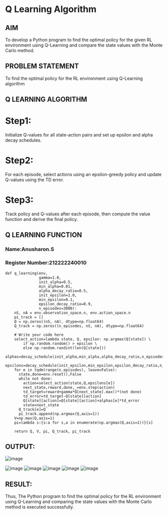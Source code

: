# Q Learning Algorithm


## AIM
To develop a Python program to find the optimal policy for the given RL environment using Q-Learning and compare the state values with the Monte Carlo method.

## PROBLEM STATEMENT
To find the optimal policy for the RL environment using Q-Learning algorithm


## Q LEARNING ALGORITHM
# Step1:
Initialize Q-values for all state-action pairs and set up epsilon and alpha decay schedules.

# Step2:
For each episode, select actions using an epsilon-greedy policy and update Q-values using the TD error.

# Step3:
Track policy and Q-values after each episode, then compute the value function and derive the final policy.
## Q LEARNING FUNCTION
### Name:Anusharon.S
### Register Number:212222240010
```
def q_learning(env,
               gamma=1.0,
               init_alpha=0.5,
               min_alpha=0.01,
               alpha_decay_ratio=0.5,
               init_epsilon=1.0,
               min_epsilon=0.1,
               epsilon_decay_ratio=0.9,
               n_episodes=3000):
    nS, nA = env.observation_space.n, env.action_space.n
    pi_track = []
    Q = np.zeros((nS, nA), dtype=np.float64)
    Q_track = np.zeros((n_episodes, nS, nA), dtype=np.float64)

    # Write your code here
    select_action=lambda state, Q, epsilon: np.argmax(Q[state]) \
        if np.random.random() > epsilon \
        else np.random.randint(len(Q[state]))
    alphas=decay_schedule(init_alpha,min_alpha,alpha_decay_ratio,n_episodes)
    epsilons=decay_schedule(init_epsilon,min_epsilon,epsilon_decay_ratio,n_episodes)
    for e in tqdm(range(n_episodes), leave=False):
      state,done=env.reset(),False
      while not done:
        action=select_action(state,Q,epsilons[e])
        next_state,reward,done,_=env.step(action)
        td_target=reward+gamma*Q[next_state].max()*(not done)
        td_error=td_target-Q[state][action]
        Q[state][action]=Q[state][action]+alphas[e]*td_error
        state=next_state
      Q_track[e]=Q
      pi_track.append(np.argmax(Q,axis=1))
    V=np.max(Q,axis=1)
    pi=lambda s:{s:a for s,a in enumerate(np.argmax(Q,axis=1))}[s]

    return Q, V, pi, Q_track, pi_track
```






## OUTPUT:
![image](https://github.com/user-attachments/assets/ce0b0eb1-60cf-4982-a601-8dc996b3d939)

![image](https://github.com/user-attachments/assets/5ac0990f-1912-449e-9c09-4390df8cbc3b)
![image](https://github.com/user-attachments/assets/aafe00e2-1af9-4b12-9c91-385c0625c879)
![image](https://github.com/user-attachments/assets/88410939-d228-4bdb-a4a2-25700465eb12)
![image](https://github.com/user-attachments/assets/01e48eb1-53a3-4b94-b2e2-e7b87047dd4b)
![image](https://github.com/user-attachments/assets/fcbe54ea-3165-4619-8ca9-577b5abaa196)

## RESULT:
Thus, The Python program to find the optimal policy for the RL environment using Q-Learning and comparing the state values with the Monte Carlo method is executed successfully.

